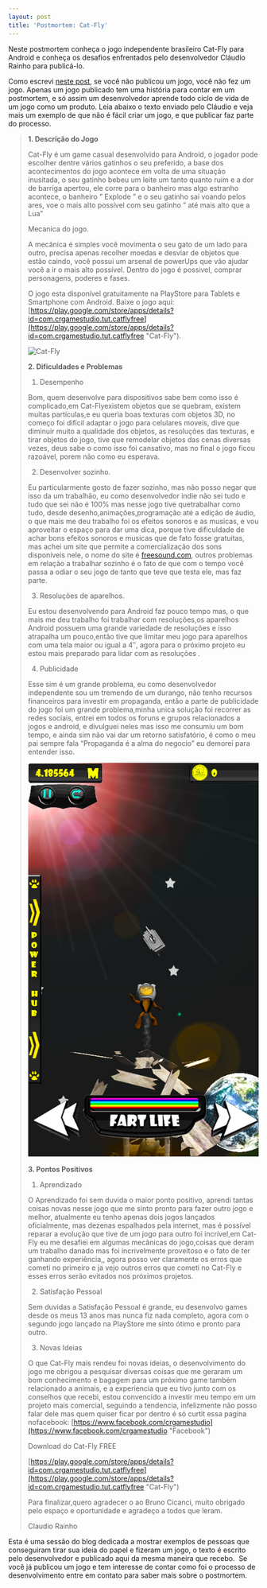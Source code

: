 ```yaml
---
layout: post
title: 'Postmortem: Cat-Fly'
---
```


Neste postmortem conheça o jogo independente brasileiro Cat-Fly para Android e conheça os desafios enfrentados pelo desenvolvedor Cláudio Rainho para publicá-lo.

Como escrevi [neste post](http://gamedeveloper.com.br/blog/2014/01/15/voce-ja-fez-um-jogo/ "Blog"), se você não publicou um jogo, você não fez um jogo. Apenas um jogo publicado tem uma história para contar em um postmortem, e só assim um desenvolvedor aprende todo ciclo de vida de um jogo como um produto. Leia abaixo o texto enviado pelo Cláudio e veja mais um exemplo de que não é fácil criar um jogo, e que publicar faz parte do processo.

> **1. Descrição do Jogo**
>
> Cat-Fly é um game casual desenvolvido para Android, o jogador pode escolher dentre vários gatinhos o seu preferido, a base dos acontecimentos do jogo acontece em volta de uma situação inusitada, o seu gatinho bebeu um leite um tanto quanto ruim e a dor de barriga apertou, ele corre para o banheiro mas algo estranho acontece, o banheiro ” Explode ” e o seu gatinho sai voando pelos ares, voe o mais alto possível com seu gatinho ” até mais alto que a Lua”
>
> Mecanica do jogo.
>
> A mecânica é simples você movimenta o seu gato de um lado para outro, precisa apenas recolher moedas e desviar de objetos que estão caindo, você possui um arsenal de powerUps que vão ajudar você a ir o mais alto possível. Dentro do jogo é possivel, comprar personagens, poderes e fases.
>
> O jogo esta disponível gratuitamente na PlayStore para Tablets e Smartphone com Android. Baixe o jogo aqui: [https://play.google.com/store/apps/details?id=com.crgamestudio.tut.catflyfree](https://play.google.com/store/apps/details?id=com.crgamestudio.tut.catflyfree "Cat-Fly").
>
> ![](../content/images/2014/01/10polegadas-660x1024.jpg "Cat-Fly ")
>
> **2. Dificuldades e Problemas**
>
> 1) Desempenho
>
> Bom, quem desenvolve para dispositivos sabe bem como isso é complicado,em Cat-Flyexistem objetos que se quebram, existem muitas partículas,e eu queria boas texturas com objetos 3D, no começo foi dificil adaptar o jogo para celulares moveis, dive que diminuir muito a qualidade dos objetos, as resoluções das texturas, e tirar objetos do jogo, tive que remodelar objetos das cenas diversas vezes, deus sabe o como isso foi cansativo, mas no final o jogo ficou razoável, porem não como eu esperava.
>
> 2) Desenvolver sozinho.
>
> Eu particularmente gosto de fazer sozinho, mas não posso negar que isso da um trabalhão, eu como desenvolvedor indie não sei tudo e tudo que sei não é 100% mas nesse jogo tive quetrabalhar como tudo, desde desenho,animações,programação até a edição de áudio, o que mais me deu trabalho foi os efeitos sonoros e as musicas, e vou aproveitar o espaço para dar uma dica, porque tive dificuldade de achar bons efeitos sonoros e musicas que de fato fosse gratuitas, mas achei um site que permite a comercialização dos sons disponíveis nele, o nome do site é [freesound.com](http://Delete-Key_2 "Freesound"), outros problemas em relação a trabalhar sozinho é o fato de que com o tempo você passa a odiar o seu jogo de tanto que teve que testa ele, mas faz parte.
>
> 3) Resoluções de aparelhos.
>
> Eu estou desenvolvendo para Android faz pouco tempo mas, o que mais me deu trabalho foi trabalhar com resoluções,os aparelhos Android possuem uma grande variedade de resoluções e isso atrapalha um pouco,então tive que limitar meu jogo para aparelhos com uma tela maior ou igual a 4″, agora para o próximo projeto eu estou mais preparado para lidar com as resoluções .
>
> 4) Publicidade
>
> Esse sim é um grande problema, eu como desenvolvedor independente sou um tremendo de um durango, não tenho recursos financeiros para investir em propaganda, então a parte de publicidade do jogo foi um grande problema,minha unica solução foi recorrer as redes sociais, entrei em todos os foruns e grupos relacionados a jogos e android, e divulguei neles mas isso me consumiu um bom tempo, e ainda sim não vai dar um retorno satisfatório, é como o meu pai sempre fala “Propaganda é a alma do negocio” eu demorei para entender isso.
>
> ![](../content/images/2014/01/7polegadas.jpg "Cat-Fly ")
>
> **3. Pontos Positivos**
>
> 1) Aprendizado
>
> O Aprendizado foi sem duvida o maior ponto positivo, aprendi tantas coisas novas nesse jogo que me sinto pronto para fazer outro jogo e melhor, atualmente eu tenho apenas dois jogos lançados oficialmente, mas dezenas espalhados pela internet, mas é possível reparar a evolução que tive de um jogo para outro foi incrível,em Cat-Fly eu me desafiei em algumas mecânicas do jogo,coisas que deram um trabalho danado mas foi incrivelmente proveitoso e o fato de ter ganhando experiência,, agora posso ver claramente os erros que cometi no primeiro e ja vejo outros erros que cometi no Cat-Fly e esses erros serão evitados nos próximos projetos.
>
> 2) Satisfação Pessoal
>
> Sem duvidas a Satisfação Pessoal é grande, eu desenvolvo games desde os meus 13 anos mas nunca fiz nada completo, agora com o segundo jogo lançado na PlayStore me sinto ótimo e pronto para outro.
>
> 3) Novas Ideias
>
> O que Cat-Fly mais rendeu foi novas ideias, o desenvolvimento do jogo me obrigou a pesquisar diversas coisas que me geraram um bom conhecimento e bagagem para um próximo game também relacionado a animais, e a experiencia que eu tivo junto com os conselhos que recebi, estou convencido a investir meu tempo em um projeto mais comercial, seguindo a tendencia, infelizmente não posso falar dele mas quem quiser ficar por dentro é só curtit essa pagina nofacebook: [https://www.facebook.com/crgamestudio](https://www.facebook.com/crgamestudio "Facebook")
>
> Download do Cat-Fly FREE
>
> [https://play.google.com/store/apps/details?id=com.crgamestudio.tut.catflyfree](https://play.google.com/store/apps/details?id=com.crgamestudio.tut.catflyfree "Cat-Fly")
>
> Para finalizar,quero agradecer o ao Bruno Cicanci, muito obrigado pelo espaço e oportunidade e agradeço a todos que leram.
>
> Claudio Rainho

Esta é uma sessão do blog dedicada a mostrar exemplos de pessoas que conseguiram tirar sua ideia do papel e fizeram um jogo, o texto é escrito pelo desenvolvedor e publicado aqui da mesma maneira que recebo.  Se você já publicou um jogo e tem interesse de contar como foi o processo de desenvolvimento entre em contato para saber mais sobre o postmortem.

